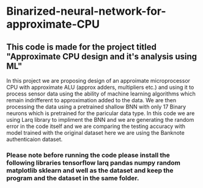 # Binarized-neural-network-for-approximate-CPU
## This code is made for the project titled "Approximate CPU design and it's analysis using ML"
In this project we are proposing design of an approimate microprocessor CPU with approximate ALU (approx adders, multipliers etc.) and using it to process sensor data using the ability of machine learning algorithms which remain indrifferent to approximation added to the data. We are then processing the data using a pretrained shallow BNN with only 17 Binary neurons which is pretrained for the paricular data type.
In this code we are using Larq library to impliment the BNN and we are generating the random error in the code itself and we are comparing the testing accuracy with model trained with the original dataset here we are using the Banknote authenticaion dataset.
### Please note before running the code please install the following libraries tensorflow larq pandas numpy random matplotlib sklearn and well as the dataset and keep the program and the dataset in the same folder.
